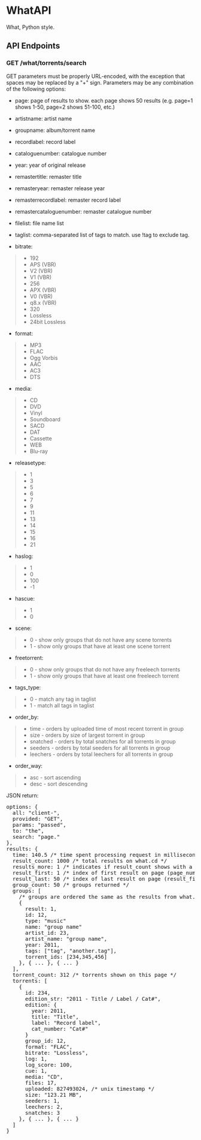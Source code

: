 # WhatAPI

What, Python style.

## API Endpoints

### GET /what/torrents/search

GET parameters must be properly URL-encoded, with the exception that spaces may be replaced by a "+" sign. Parameters may be any combination of the following options:

* page: page of results to show. each page shows 50 results (e.g. page=1 shows 1-50, page=2 shows 51-100, etc.)
* artistname: artist name
* groupname: album/torrent name
* recordlabel: record label
* cataloguenumber: catalogue number
* year: year of original release
* remastertitle: remaster title
* remasteryear: remaster release year
* remasterrecordlabel: remaster record label
* remastercataloguenumber: remaster catalogue number
* filelist: file name list
* taglist: comma-separated list of tags to match. use !tag to exclude tag.

* bitrate:
> * 192
> * APS (VBR)
> * V2 (VBR)
> * V1 (VBR)
> * 256
> * APX (VBR)
> * V0 (VBR)
> * q8.x (VBR)
> * 320
> * Lossless
> * 24bit Lossless

* format:
> * MP3
> * FLAC
> * Ogg Vorbis
> * AAC
> * AC3
> * DTS

* media:
> * CD
> * DVD
> * Vinyl
> * Soundboard
> * SACD
> * DAT
> * Cassette
> * WEB
> * Blu-ray

* releasetype:
> * 1
> * 3
> * 5
> * 6
> * 7
> * 9
> * 11
> * 13
> * 14
> * 15
> * 16
> * 21

* haslog:
> * 1
> * 0
> * 100
> * -1

* hascue:
> * 1
> * 0

* scene:
> * 0 - show only groups that do not have any scene torrents
> * 1 - show only groups that have at least one scene torrent

* freetorrent:
> * 0 - show only groups that do not have any freeleech torrents
> * 1 - show only groups that have at least one freeleech torrent

* tags_type: 
> * 0 - match any tag in taglist
> * 1 - match all tags in taglist

* order_by: 
> * time - orders by uploaded time of most recent torrent in group
> * size - orders by size of largest torrent in group
> * snatched - orders by total snatches for all torrents in group
> * seeders - orders by total seeders for all torrents in group
> * leechers - orders by total leechers for all torrents in group

* order_way:
> * asc - sort ascending
> * desc - sort descending
  
JSON return:

<pre>
options: {
  all: "client-",
  provided: "GET",
  params: "passed",
  to: "the",
  search: "page."
},
results: {
  time: 140.5 /* time spent processing request in milliseconds */
  result_count: 1000 /* total results on what.cd */
  results_more: 1 /* indicates if result_count shows with a + sign on the site. site shows 1000+ for pages 1-10, 1500+ for pages 11-20, 2000+ for pages 21-30, etc... n+, where n = 1000 + 500*floor((page-1)/10) */
  result_first: 1 /* index of first result on page (page_number * 50 - 49) */
  result_last: 50 /* index of last result on page (result_first + group_count) */
  group_count: 50 /* groups returned */
  groups: [ 
    /* groups are ordered the same as the results from what.cd */
    {
      result: 1,
      id: 12,
      type: "music"
      name: "group name"
      artist_id: 23,
      artist_name: "group name",
      year: 2011,
      tags: ["tag", "another.tag"],
      torrent_ids: [234,345,456]
    }, { ... }, { ... }
  ],
  torrent_count: 312 /* torrents shown on this page */
  torrents: [
    {
      id: 234,
      edition_str: "2011 - Title / Label / Cat#",
      edition: {
        year: 2011,
        title: "Title",
        label: "Record label",
        cat_number: "Cat#"
      }
      group_id: 12,
      format: "FLAC",
      bitrate: "Lossless",
      log: 1,
      log_score: 100,
      cue: 1,
      media: "CD",
      files: 17,
      uploaded: 827493024, /* unix timestamp */
      size: "123.21 MB",
      seeders: 1,
      leechers: 2,
      snatches: 3
    }, { ... }, { ... }
  ]
}
</pre>
